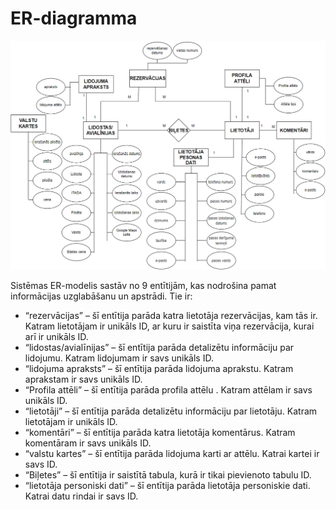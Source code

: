 # ER-diagramma

![DP41 Deniss Kozlovs ER-diagramma](https://github.com/rvt-prog-kval-24/DP41-DenissKozlovs-AviabiesuMeklesanasUnRezervesanasVietne/blob/main/documentation/er_diagram.png "DP41 Deniss Kozlovs ER-diagramma")

Sistēmas ER-modelis sastāv no 9 entītijām, kas nodrošina pamat informācijas uzglabāšanu un apstrādi. Tie ir: 
* “rezervācijas” – šī entītija parāda katra lietotāja rezervācijas, kam tās ir. Katram lietotājam ir unikāls ID, ar kuru ir saistīta viņa rezervācija, kurai arī ir unikāls ID.
* “lidostas/avialīnijas” – šī entītija parāda detalizētu informāciju par lidojumu. Katram lidojumam ir savs unikāls ID. 
* “lidojuma apraksts” – šī entītija parāda lidojuma aprakstu. Katram aprakstam ir savs unikāls ID.
* “Profila attēli” – šī entītija parāda profila attēlu . Katram attēlam ir savs unikāls ID.
* “lietotāji” – šī entītija parāda detalizētu informāciju par lietotāju. Katram lietotājam ir unikāls ID.
* “komentāri” – šī entītija parāda katra lietotāja komentārus. Katram komentāram ir savs unikāls ID. 
* “valstu kartes” – šī entītija parāda lidojuma karti ar attēlu. Katrai kartei ir savs ID.
* “Biļetes” – šī entītija ir saistītā tabula, kurā ir tikai pievienoto tabulu ID.
*  “lietotāja personiski dati” – šī entītija parāda lietotāja personiskie dati. Katrai datu rindai ir savs ID.
